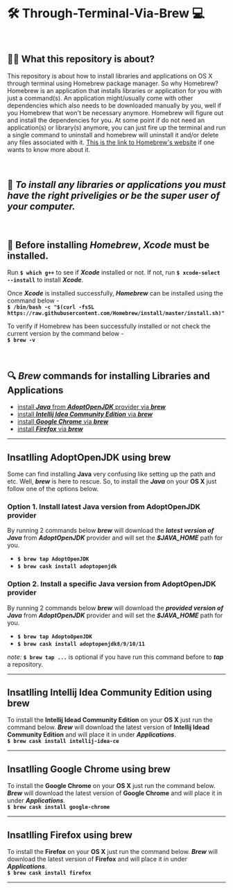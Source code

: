 # :hammer_and_wrench: Through-Terminal-Via-Brew :computer:

<br>

## :man_technologist: What this repository is about?
This repository is about how to install libraries and applications on OS X through terminal using Homebrew package manager. So why Homebrew? Homebrew is an application that installs libraries or application for you with just a command(s). An application might/usually come with other dependencies which also needs to be downloaded manually by you, well if you Homebrew that won't be necessary anymore. Homebrew will figure out and install the dependencies for you. At some point if do not need an application(s) or library(s) anymore, you can just fire up the terminal and run a single command to uninstall and homebrew will uninstall it and/or delete any files associated with it. [This is the link to Homebrew's website](https://brew.sh/) if one wants to know more about it.

<br>

## :stop_sign: *To install any libraries or applications you must have the right priveligies or be the super user of your computer.*

<br>

## :construction: Before installing *Homebrew*, *Xcode* must be installed.
Run **`$ which g++`** to see if ***Xcode*** installed or not. If not, run **`$ xcode-select --install`** to install ***Xcode***.

Once ***Xcode*** is installed successfully, ***Homebrew*** can be installed using the command below -  
**`$ /bin/bash -c "$(curl -fsSL https://raw.githubusercontent.com/Homebrew/install/master/install.sh)"`**

To verify if Homebrew has been successfully installed or not check the current version by the command below -  
**`$ brew -v`**

<br>

## :mag: ***Brew*** commands for installing Libraries and Applications
  * [install ***Java*** from ***AdoptOpenJDK*** provider via ***brew***](#adoptopenjdk)
  * [install ***Intellij Idea Community Edition*** via ***brew***](#intellij-idea-ce)
  * [install ***Google Chrome*** via ***brew***](#google-chrome)
  * [install ***Firefox*** via ***brew***](#firefox)  
  
---

## <a name="adoptopenjdk">Insatlling AdoptOpenJDK using brew</a>
Some can find installing **Java** very confusing like setting up the path and etc. Well, ***brew*** is here to rescue.
So, to install the ***Java*** on your **OS X** just follow one of the options below.

### Option 1. Install latest Java version from AdoptOpenJDK provider
By running 2 commands below ***brew*** will download the ***latest version of Java*** from ***AdoptOpenJDK*** provider and will set the ***$JAVA_HOME*** path for you.  
   * **`$ brew tap AdoptOpenJDK`**  
   * **`$ brew cask install adoptopenjdk`**  
  

### Option 2. Install a specific Java version from AdoptOpenJDK provider
By running 2 commands below ***brew*** will download the ***provided version of Java*** from ***AdoptOpenJDK*** provider and will set the ***$JAVA_HOME*** path for you.  
   * **`$ brew tap AdoptoOpenJDK`**  
   * **`$ brew cask install adoptopenjdk8/9/10/11`**  
   
*note:* **`$ brew tap ...`** is optional if you have run this command before to ***tap*** a repository.  

---


## <a name="intellij-idea-ce">Insatlling Intellij Idea Community Edition using brew</a>
To install the **Intellij Idead Community Edition** on your **OS X** just run the command below. ***Brew*** will download the latest version of **Intellij Idead Community Edition** and will place it in under ***Applications***.  
**`$ brew cask install intellij-idea-ce`**  

---

## <a name="google-chrome">Insatlling Google Chrome using brew</a>
To install the **Google Chrome** on your **OS X** just run the command below. ***Brew*** will download the latest version of   **Google Chrome** and will place it in under ***Applications***.  
**`$ brew cask install google-chrome`**

---

## <a name="firefox">Insatlling Firefox using brew</a>
To install the **Firefox** on your **OS X** just run the command below. ***Brew*** will download the latest version of **Firefox** and will place it in under ***Applications***.  
**`$ brew cask install firefox`**  

---
